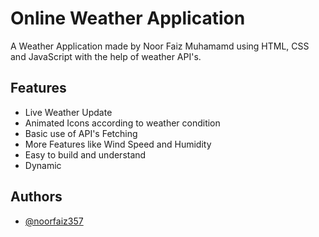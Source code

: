 
# Online Weather Application

A Weather Application made by Noor Faiz Muhamamd using HTML, CSS and JavaScript with the help of weather API's.
## Features

- Live Weather Update
- Animated Icons according to weather condition
- Basic use of API's Fetching
- More Features like Wind Speed and Humidity
- Easy to build and understand
- Dynamic




## Authors

- [@noorfaiz357](https://www.github.com/noorfaiz357)

